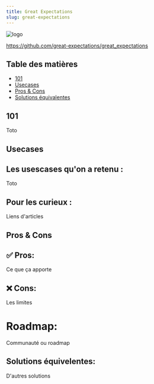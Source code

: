 ```yaml
---
title: Great Expectations
slug: great-expectations
---
```



![logo](https://github.com/great-expectations/great_expectations/blob/develop/generic_dickens_protagonist.png)

https://github.com/great-expectations/great_expectations

## Table des matières

* [101](#101)
* [Usecases](#usecases)
* [Pros & Cons](#pros-cons)
* [Solutions équivalentes](#solutions-équivalentes)



## 101

Toto

## Usecases

Les usescases qu'on a retenu :
------------------------------

Toto


Pour les curieux :
------------------

Liens d'articles


## Pros & Cons

✅ Pros:
--------

Ce que ça apporte

❌ Cons:
--------

Les limites


Roadmap:
========

Communauté ou roadmap

## Solutions équivelentes:

D'autres solutions
